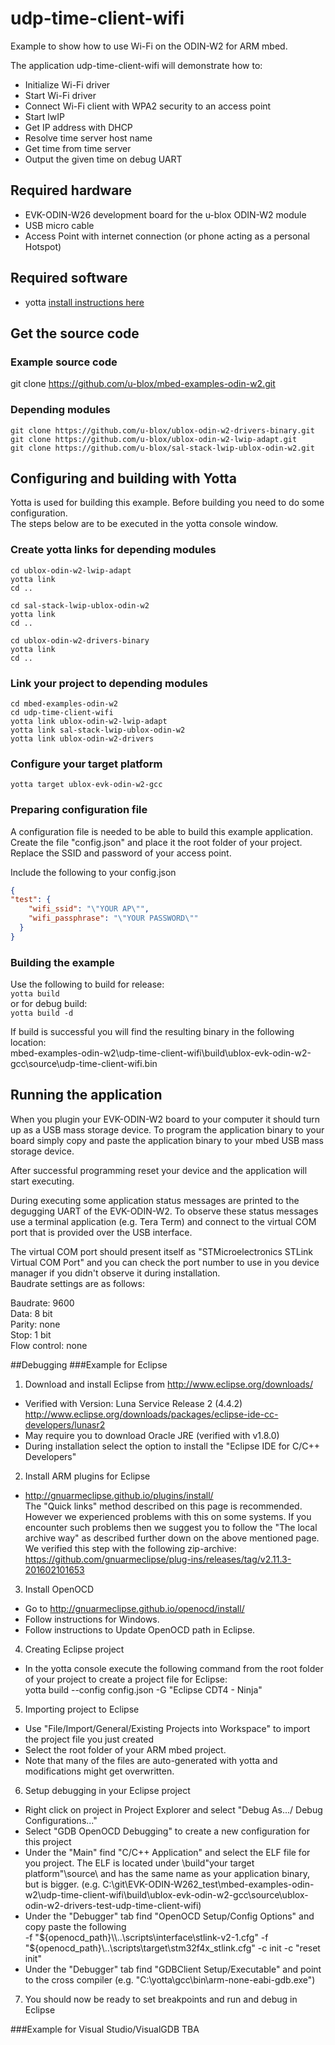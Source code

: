 # udp-time-client-wifi
Example to show how to use Wi-Fi on the ODIN-W2 for ARM mbed.

The application udp-time-client-wifi will demonstrate how to:

* Initialize Wi-Fi driver
* Start Wi-Fi driver
* Connect Wi-Fi client with WPA2 security to an access point
* Start lwIP
* Get IP address with DHCP
* Resolve time server host name
* Get time from time server
* Output the given time on debug UART

## Required hardware
* EVK-ODIN-W26 development board for the u-blox ODIN-W2 module
* USB micro cable
* Access Point with internet connection (or phone acting as a personal Hotspot)


## Required software
* yotta [install instructions here](http://yottadocs.mbed.com/)

## Get the source code
### Example source code
git clone https://github.com/u-blox/mbed-examples-odin-w2.git 
### Depending modules 
    git clone https://github.com/u-blox/ublox-odin-w2-drivers-binary.git  
    git clone https://github.com/u-blox/ublox-odin-w2-lwip-adapt.git  
    git clone https://github.com/u-blox/sal-stack-lwip-ublox-odin-w2.git  

## Configuring and building with Yotta
Yotta is used for building this example. Before building you need to do some configuration.   
The steps below are to be executed in the yotta console window.

### Create yotta links for depending modules  
    cd ublox-odin-w2-lwip-adapt  
    yotta link  
    cd ..  

    cd sal-stack-lwip-ublox-odin-w2  
    yotta link  
    cd ..  

    cd ublox-odin-w2-drivers-binary   
    yotta link  
    cd .. 

### Link your project to depending modules
    cd mbed-examples-odin-w2  
    cd udp-time-client-wifi  
    yotta link ublox-odin-w2-lwip-adapt  
    yotta link sal-stack-lwip-ublox-odin-w2   
    yotta link ublox-odin-w2-drivers   
 
### Configure your target platform  
    yotta target ublox-evk-odin-w2-gcc

### Preparing configuration file
A configuration file is needed to be able to build this example application.   
Create the file "config.json" and place it the root folder of your project.   
Replace the SSID and password of your access point.

Include the following to your config.json
```json
{
"test": {
    "wifi_ssid": "\"YOUR AP\"",
    "wifi_passphrase": "\"YOUR PASSWORD\""
  }
}
```

### Building the example
Use the following to build for release:  
`yotta build`  
or for debug build:  
`yotta build -d`  

If build is successful you will find the resulting binary in the following location:   
mbed-examples-odin-w2\udp-time-client-wifi\build\ublox-evk-odin-w2-gcc\source\udp-time-client-wifi.bin

## Running the application
When you plugin your EVK-ODIN-W2 board to your computer it should turn up as a USB mass storage device. To program the application binary to your board simply copy and paste the application binary to your mbed USB mass storage device.  

After successful programming reset your device and the application will start executing.   

During executing some application status messages are printed to the degugging UART of the EVK-ODIN-W2.
To observe these status messages use a terminal application (e.g. Tera Term) and connect to the virtual COM port that is provided over the USB interface.   

The virtual COM port should present itself as "STMicroelectronics STLink Virtual COM Port" and you can check the port number to use in you device manager if you didn't observe it during installation.   
Baudrate settings are as follows:   

Baudrate: 9600   
Data: 8 bit   
Parity: none   
Stop: 1 bit   
Flow control: none   

##Debugging
###Example for Eclipse

1. Download and install Eclipse from http://www.eclipse.org/downloads/ 
 - Verified with Version: Luna Service Release 2 (4.4.2)   
   http://www.eclipse.org/downloads/packages/eclipse-ide-cc-developers/lunasr2
 - May require you to download Oracle JRE (verified with v1.8.0)
 - During installation select the option to install the "Eclipse IDE for C/C++ Developers"   
 
2. Install ARM plugins for Eclipse 
 - http://gnuarmeclipse.github.io/plugins/install/   
 The "Quick links" method described on this page is recommended. However we experienced problems with this on some systems. If you encounter such problems then we suggest you to follow the "The local archive way" as described further down on the above mentioned page.   
 We verified this step with the following zip-archive:   
 https://github.com/gnuarmeclipse/plug-ins/releases/tag/v2.11.3-201602101653   


3. Install OpenOCD
 - Go to http://gnuarmeclipse.github.io/openocd/install/
 - Follow instructions for Windows.
 - Follow instructions to Update OpenOCD path in Eclipse.
 
4. Creating Eclipse project
 - In the yotta console execute the following command from the root folder of your project to create a project file for Eclipse:   
     yotta build --config config.json -G "Eclipse CDT4 - Ninja"

5. Importing project to Eclipse
 - Use "File/Import/General/Existing Projects into Workspace" to import the project file you just created
 - Select the root folder of your ARM mbed project.   
 - Note that many of the files are auto-generated with yotta and modifications might get overwritten.   

6. Setup debugging in your Eclipse project
 - Right click on project in Project Explorer and select "Debug As.../ Debug Configurations..."
 - Select "GDB OpenOCD Debugging" to create a new configuration for this project
 - Under the "Main" find "C/C++ Application" and select the ELF file for you project. The ELF is located under \build\"your target platform"\source\ and has the same name as your application binary, but is bigger. (e.g. C:\git\EVK-ODIN-W262_test\mbed-examples-odin-w2\udp-time-client-wifi\build\ublox-evk-odin-w2-gcc\source\ublox-odin-w2-drivers-test-udp-time-client-wifi)
 - Under the "Debugger" tab find "OpenOCD Setup/Config Options" and copy paste the following   
  -f "${openocd_path}\\..\scripts\interface\stlink-v2-1.cfg" -f "${openocd_path}\\..\scripts\target\stm32f4x_stlink.cfg" -c init -c "reset init"
 - Under the "Debugger" tab find "GDBClient Setup/Executable" and point to the cross compiler (e.g. "C:\yotta\gcc\bin\arm-none-eabi-gdb.exe")

7. You should now be ready to set breakpoints and run and debug in Eclipse

###Example for Visual Studio/VisualGDB
TBA
